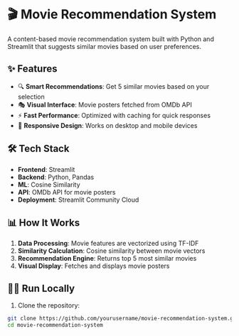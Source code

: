 # 🎬 Movie Recommendation System

A content-based movie recommendation system built with Python and Streamlit that suggests similar movies based on user preferences.

## ✨ Features

- 🔍 **Smart Recommendations**: Get 5 similar movies based on your selection
- 🎭 **Visual Interface**: Movie posters fetched from OMDb API
- ⚡ **Fast Performance**: Optimized with caching for quick responses
- 📱 **Responsive Design**: Works on desktop and mobile devices

 

## 🛠️ Tech Stack

- **Frontend**: Streamlit
- **Backend**: Python, Pandas
- **ML**: Cosine Similarity
- **API**: OMDb API for movie posters
- **Deployment**: Streamlit Community Cloud

## 📊 How It Works

1. **Data Processing**: Movie features are vectorized using TF-IDF
2. **Similarity Calculation**: Cosine similarity between movie vectors
3. **Recommendation Engine**: Returns top 5 most similar movies
4. **Visual Display**: Fetches and displays movie posters

## 🏃‍♂️ Run Locally

1. Clone the repository:
```bash
git clone https://github.com/yourusername/movie-recommendation-system.git
cd movie-recommendation-system
